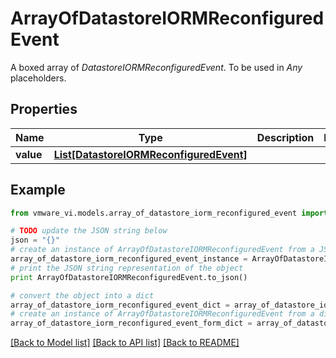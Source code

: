 # ArrayOfDatastoreIORMReconfiguredEvent

A boxed array of *DatastoreIORMReconfiguredEvent*. To be used in *Any* placeholders. 

## Properties
Name | Type | Description | Notes
------------ | ------------- | ------------- | -------------
**value** | [**List[DatastoreIORMReconfiguredEvent]**](DatastoreIORMReconfiguredEvent.md) |  | 

## Example

```python
from vmware_vi.models.array_of_datastore_iorm_reconfigured_event import ArrayOfDatastoreIORMReconfiguredEvent

# TODO update the JSON string below
json = "{}"
# create an instance of ArrayOfDatastoreIORMReconfiguredEvent from a JSON string
array_of_datastore_iorm_reconfigured_event_instance = ArrayOfDatastoreIORMReconfiguredEvent.from_json(json)
# print the JSON string representation of the object
print ArrayOfDatastoreIORMReconfiguredEvent.to_json()

# convert the object into a dict
array_of_datastore_iorm_reconfigured_event_dict = array_of_datastore_iorm_reconfigured_event_instance.to_dict()
# create an instance of ArrayOfDatastoreIORMReconfiguredEvent from a dict
array_of_datastore_iorm_reconfigured_event_form_dict = array_of_datastore_iorm_reconfigured_event.from_dict(array_of_datastore_iorm_reconfigured_event_dict)
```
[[Back to Model list]](../README.md#documentation-for-models) [[Back to API list]](../README.md#documentation-for-api-endpoints) [[Back to README]](../README.md)


